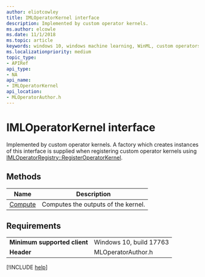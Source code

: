 ```yaml
---
author: eliotcowley
title: IMLOperatorKernel interface
description: Implemented by custom operator kernels.
ms.author: elcowle
ms.date: 11/1/2018
ms.topic: article
keywords: windows 10, windows machine learning, WinML, custom operators, IMLOperatorKernel
ms.localizationpriority: medium
topic_type:
- APIRef
api_type:
- NA
api_name:
- IMLOperatorKernel
api_location:
- MLOperatorAuthor.h
---
```


# IMLOperatorKernel interface

Implemented by custom operator kernels. A factory which creates instances of this interface is supplied when registering custom operator kernels using [IMLOperatorRegistry::RegisterOperatorKernel](IMLOperatorRegistry_RegisterOperatorKernel.md).

## Methods

| Name | Description |
|------|-------------|
| [Compute](IMLOperatorKernel_Compute.md) | Computes the outputs of the kernel. |

## Requirements

| | |
|-|-|
| **Minimum supported client** | Windows 10, build 17763 |
| **Header** | MLOperatorAuthor.h |

[!INCLUDE [help](../includes/get-help.md)]
